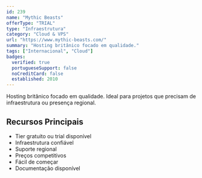 ```yaml
---
id: 239
name: "Mythic Beasts"
offerType: "TRIAL"
type: "Infraestrutura"
category: "Cloud & VPS"
url: "https://www.mythic-beasts.com/"
summary: "Hosting britânico focado em qualidade."
tags: ["Internacional", "Cloud"]
badges:
  verified: true
  portugueseSupport: false
  noCreditCard: false
  established: 2010
---
```


Hosting britânico focado em qualidade. Ideal para projetos que precisam de infraestrutura ou presença regional.

## Recursos Principais

- Tier gratuito ou trial disponível
- Infraestrutura confiável
- Suporte regional
- Preços competitivos
- Fácil de começar
- Documentação disponível
